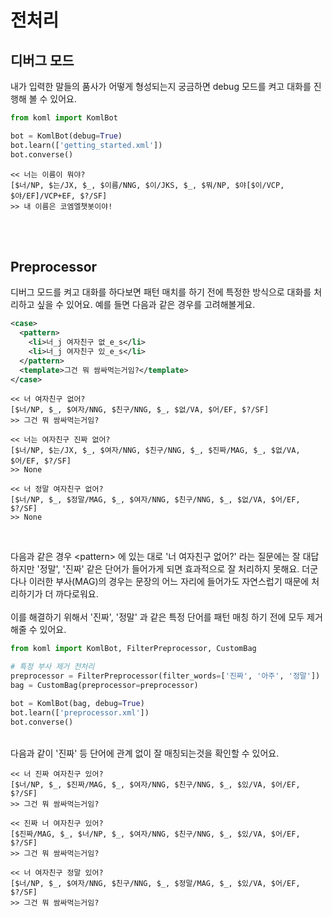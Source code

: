 # 전처리 

## 디버그 모드 

내가 입력한 말들의 품사가 어떻게 형성되는지 궁금하면 debug 모드를 켜고 대화를 진행해 볼 수 있어요.

```python
from koml import KomlBot

bot = KomlBot(debug=True)
bot.learn(['getting_started.xml'])
bot.converse()
```

```
<< 너는 이름이 뭐야?
[$너/NP, $는/JX, $_, $이름/NNG, $이/JKS, $_, $뭐/NP, $야[$이/VCP, $야/EF]/VCP+EF, $?/SF]
>> 내 이름은 코엠엘챗봇이야!
```

<br>
<br>

## Preprocessor
디버그 모드를 켜고 대화를 하다보면 패턴 매치를 하기 전에 특정한 방식으로 대화를 처리하고 싶을 수 있어요. 예를 들면 다음과 같은 경우를 고려해볼게요.

```xml
<case>
  <pattern>
    <li>너_j 여자친구 없_e_s</li>
    <li>너_j 여자친구 있_e_s</li>
  </pattern>
  <template>그건 뭐 쌈싸먹는거임?</template>
</case>
```

```
<< 너 여자친구 없어?
[$너/NP, $_, $여자/NNG, $친구/NNG, $_, $없/VA, $어/EF, $?/SF]
>> 그건 뭐 쌈싸먹는거임?

<< 너는 여자친구 진짜 없어?
[$너/NP, $는/JX, $_, $여자/NNG, $친구/NNG, $_, $진짜/MAG, $_, $없/VA, $어/EF, $?/SF]
>> None

<< 너 정말 여자친구 없어?
[$너/NP, $_, $정말/MAG, $_, $여자/NNG, $친구/NNG, $_, $없/VA, $어/EF, $?/SF]
>> None
```

<br>

다음과 같은 경우 \<pattern> 에 있는 대로 '너 여자친구 없어?' 라는 질문에는 잘 대답 하지만 '정말', '진짜' 같은 단어가 들어가게 되면 효과적으로 잘 처리하지 못해요. 더군다나 이러한 부사(MAG)의 경우는 문장의 어느 자리에 들어가도 자연스럽기 때문에 처리하기가 더 까다로워요. 
<br>
<br>
이를 해결하기 위해서 '진짜', '정말' 과 같은 특정 단어를 패턴 매칭 하기 전에 모두 제거해줄 수 있어요.

```python
from koml import KomlBot, FilterPreprocessor, CustomBag

# 특정 부사 제거 전처리
preprocessor = FilterPreprocessor(filter_words=['진짜', '아주', '정말'])
bag = CustomBag(preprocessor=preprocessor)

bot = KomlBot(bag, debug=True)
bot.learn(['preprocessor.xml'])
bot.converse()
```
<br>
다음과 같이 '진짜' 등 단어에 관계 없이 잘 매칭되는것을 확인할 수 있어요.
<br>

```
<< 너 진짜 여자친구 있어?
[$너/NP, $_, $진짜/MAG, $_, $여자/NNG, $친구/NNG, $_, $있/VA, $어/EF, $?/SF]
>> 그건 뭐 쌈싸먹는거임?

<< 진짜 너 여자친구 있어?
[$진짜/MAG, $_, $너/NP, $_, $여자/NNG, $친구/NNG, $_, $있/VA, $어/EF, $?/SF]
>> 그건 뭐 쌈싸먹는거임?

<< 너 여자친구 정말 있어?
[$너/NP, $_, $여자/NNG, $친구/NNG, $_, $정말/MAG, $_, $있/VA, $어/EF, $?/SF]
>> 그건 뭐 쌈싸먹는거임?
```


